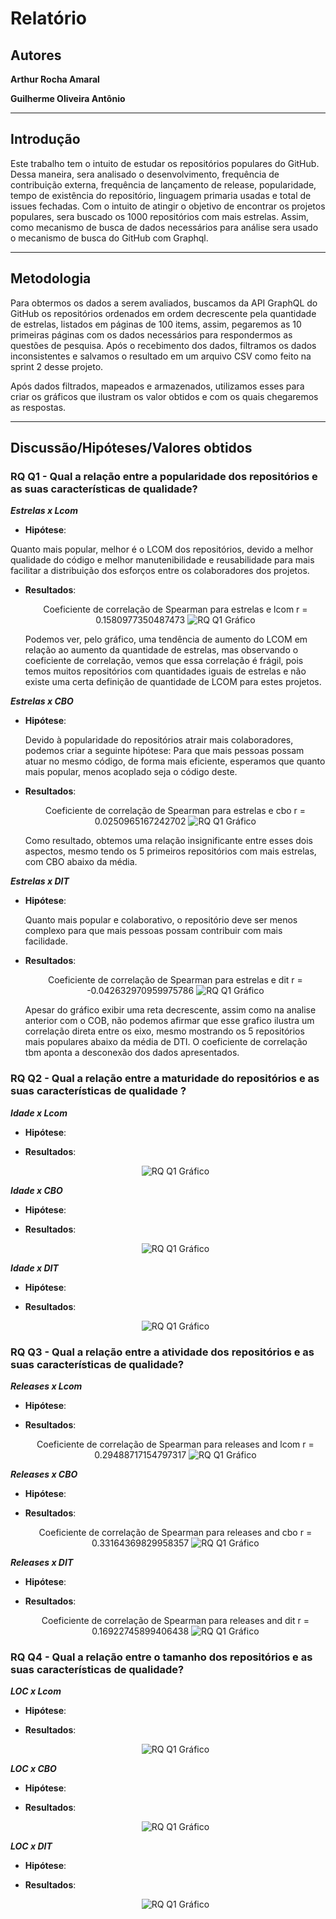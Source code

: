 # Relatório

## Autores

**Arthur Rocha Amaral**

**Guilherme Oliveira Antônio**

---

## Introdução

Este trabalho tem o intuito de estudar os repositórios populares do GitHub. Dessa maneira, sera analisado o desenvolvimento, frequência de contribuição externa, frequência de lançamento de release, popularidade, tempo de existência do repositório, linguagem primaria usadas e total de issues fechadas. Com o intuito de atingir o objetivo de encontrar os projetos populares, sera buscado os 1000 repositórios com mais estrelas. Assim, como mecanismo de busca de dados necessários para análise sera usado o mecanismo de busca do GitHub com Graphql.

---

## Metodologia

Para obtermos os dados a serem avaliados, buscamos da API GraphQL do GitHub os repositórios ordenados em ordem decrescente pela quantidade de estrelas, listados em páginas de 100 items, assim, pegaremos as 10 primeiras páginas com os dados necessários para respondermos as questões de pesquisa. Após o recebimento dos dados, filtramos os dados inconsistentes e salvamos o resultado em um arquivo CSV como feito na sprint 2 desse projeto.

Após dados filtrados, mapeados e armazenados, utilizamos esses para criar os gráficos que ilustram os valor obtidos e com os quais chegaremos as respostas.

---

## Discussão/Hipóteses/Valores obtidos

### RQ Q1 - Qual a relação entre a popularidade dos repositórios e as suas características de qualidade?

***Estrelas x Lcom***

- **Hipótese**:

Quanto mais popular, melhor é o LCOM dos repositórios, devido a melhor qualidade do código e melhor manutenibilidade e reusabilidade para mais facilitar a distribuição dos esforços entre os colaboradores dos projetos.

- **Resultados**:

    <div style="text-align: center">
    Coeficiente de correlação de Spearman para estrelas e lcom r = 0.1580977350487473
    <img src="charts/Q1_stars_lcom.png" alt="RQ Q1 Gráfico">
    </div>

    Podemos ver, pelo gráfico, uma tendência de aumento do LCOM em relação ao aumento da quantidade de estrelas, mas observando o coeficiente de correlação, vemos que essa correlação é frágil, pois temos muitos repositórios com quantidades iguais de estrelas e não existe uma certa definição de quantidade de LCOM para estes projetos.

***Estrelas x CBO***

- **Hipótese**:

    Devido à popularidade do repositórios atrair mais colaboradores, podemos criar a seguinte hipótese:
    Para que mais pessoas possam atuar no mesmo código, de forma mais eficiente, esperamos que quanto mais popular, menos acoplado seja o código deste.

- **Resultados**:

    <div style="text-align: center">
    Coeficiente de correlação de Spearman para estrelas e cbo r = 0.0250965167242702
    <img src="charts/Q1_stars_cbo.png" alt="RQ Q1 Gráfico">
    </div>

    Como resultado, obtemos uma relação insignificante entre esses dois aspectos, mesmo tendo os 5 primeiros repositórios com mais estrelas, com CBO abaixo da média.

***Estrelas x DIT***

- **Hipótese**:

    Quanto mais popular e colaborativo, o repositório deve ser menos complexo para que mais pessoas possam contribuir com mais facilidade.

- **Resultados**:

    <div style="text-align: center">
    Coeficiente de correlação de Spearman para estrelas e dit r = -0.042632970959975786
    <img src="charts/Q1_stars_dit.png" alt="RQ Q1 Gráfico">
    </div>

    Apesar do gráfico exibir uma reta decrescente, assim como na analise anterior com o COB, não podemos afirmar que esse grafico ilustra um correlação direta entre os eixo, mesmo mostrando os 5 repositórios mais populares abaixo da média de DTI. O coeficiente de correlação tbm aponta a desconexão dos dados apresentados.

### RQ Q2 - Qual a relação entre a maturidade do repositórios e as suas características de qualidade ?

***Idade x Lcom***

- **Hipótese**:
- **Resultados**:

    <div style="text-align: center"><img src="assets/Q1.png" alt="RQ Q1 Gráfico"></div>

***Idade x CBO***

- **Hipótese**:
- **Resultados**:

    <div style="text-align: center"><img src="assets/Q1.png" alt="RQ Q1 Gráfico"></div>
    
***Idade x DIT***

- **Hipótese**:
- **Resultados**:

    <div style="text-align: center"><img src="assets/Q1.png" alt="RQ Q1 Gráfico"></div>

### RQ Q3 - Qual a relação entre a atividade dos repositórios e as suas características de qualidade?  

***Releases x Lcom***

- **Hipótese**:
- **Resultados**:

    <div style="text-align: center">
    Coeficiente de correlação de Spearman para releases and lcom r = 0.29488717154797317
    <img src="charts/Q2_releases_lcom.png" alt="RQ Q1 Gráfico">
    </div>

***Releases x CBO***

- **Hipótese**:
- **Resultados**:

    <div style="text-align: center">
    Coeficiente de correlação de Spearman para releases and cbo r = 0.33164369829958357
    <img src="charts/Q2_releases_cbo.png" alt="RQ Q1 Gráfico">
    </div>
    
***Releases x DIT***

- **Hipótese**:
- **Resultados**:

    <div style="text-align: center">
    Coeficiente de correlação de Spearman para releases and dit r = 0.16922745899406438
    <img src="charts/Q2_releases_dit.png" alt="RQ Q1 Gráfico">
    </div>

### RQ Q4 - Qual a relação entre o tamanho dos repositórios e as suas características de qualidade?  

***LOC x Lcom***

- **Hipótese**:
- **Resultados**:

    <div style="text-align: center"><img src="assets/Q1.png" alt="RQ Q1 Gráfico"></div>

***LOC x CBO***

- **Hipótese**:
- **Resultados**:

    <div style="text-align: center"><img src="assets/Q1.png" alt="RQ Q1 Gráfico"></div>
    
***LOC x DIT***

- **Hipótese**:
- **Resultados**:

    <div style="text-align: center"><img src="assets/Q1.png" alt="RQ Q1 Gráfico"></div>